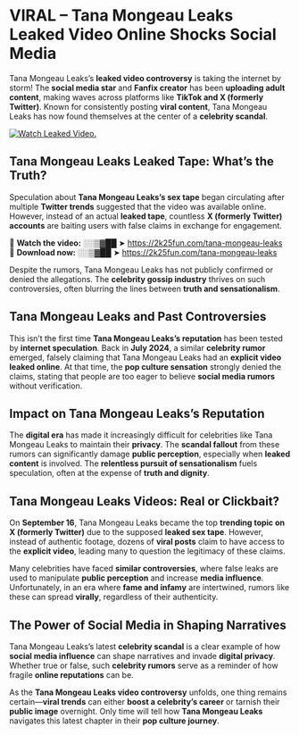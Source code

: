 # VIRAL – Tana Mongeau Leaks Leaked Video Online Shocks Social Media 

Tana Mongeau Leaks’s **leaked video controversy** is taking the internet by storm! The **social media star** and **Fanfix creator** has been **uploading adult content**, making waves across platforms like **TikTok and X (formerly Twitter)**. Known for consistently posting **viral content**, Tana Mongeau Leaks has now found themselves at the center of a **celebrity scandal**.  

[![Watch Leaked Video.](https://miro.medium.com/v2/resize:fit:828/format:webp/1*cilzJN44JGOrTw9NJCrNHA.gif "Watch Leaked Video")](https://2k25fun.com/tana-mongeau-leaks)

## **Tana Mongeau Leaks Leaked Tape: What’s the Truth?**  
Speculation about **Tana Mongeau Leaks’s sex tape** began circulating after multiple **Twitter trends** suggested that the video was available online. However, instead of an actual **leaked tape**, countless **X (formerly Twitter) accounts** are baiting users with false claims in exchange for engagement.  

🔹 **Watch the video:** ░░▒▓██ ➤ https://2k25fun.com/tana-mongeau-leaks  
🔹 **Download now:** ░░▒▓██ ➤ https://2k25fun.com/tana-mongeau-leaks  

Despite the rumors, Tana Mongeau Leaks has not publicly confirmed or denied the allegations. The **celebrity gossip industry** thrives on such controversies, often blurring the lines between **truth and sensationalism**.  

## **Tana Mongeau Leaks and Past Controversies**  
This isn’t the first time **Tana Mongeau Leaks’s reputation** has been tested by **internet speculation**. Back in **July 2024**, a similar **celebrity rumor** emerged, falsely claiming that Tana Mongeau Leaks had an **explicit video leaked online**. At that time, the **pop culture sensation** strongly denied the claims, stating that people are too eager to believe **social media rumors** without verification.  

## **Impact on Tana Mongeau Leaks’s Reputation**  
The **digital era** has made it increasingly difficult for celebrities like Tana Mongeau Leaks to maintain their **privacy**. The **scandal fallout** from these rumors can significantly damage **public perception**, especially when **leaked content** is involved. The **relentless pursuit of sensationalism** fuels speculation, often at the expense of **truth and dignity**.  

## **Tana Mongeau Leaks Videos: Real or Clickbait?**  
On **September 16**, Tana Mongeau Leaks became the top **trending topic on X (formerly Twitter)** due to the supposed **leaked sex tape**. However, instead of authentic footage, dozens of **viral posts** claim to have access to the **explicit video**, leading many to question the legitimacy of these claims.  

Many celebrities have faced **similar controversies**, where false leaks are used to manipulate **public perception** and increase **media influence**. Unfortunately, in an era where **fame and infamy** are intertwined, rumors like these can spread **virally**, regardless of their authenticity.  

## **The Power of Social Media in Shaping Narratives**  
Tana Mongeau Leaks’s latest **celebrity scandal** is a clear example of how **social media influence** can shape narratives and invade **digital privacy**. Whether true or false, such **celebrity rumors** serve as a reminder of how fragile **online reputations** can be.  

As the **Tana Mongeau Leaks video controversy** unfolds, one thing remains certain—**viral trends** can either **boost a celebrity’s career** or tarnish their **public image** overnight. Only time will tell how **Tana Mongeau Leaks** navigates this latest chapter in their **pop culture journey**. 
